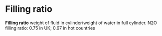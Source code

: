 # Filling ratio

**Filling ratio** weight of fluid in cylinder/weight of water in full
cylinder. N2O filling ratio: 0.75 in UK; 0.67 in hot countries
